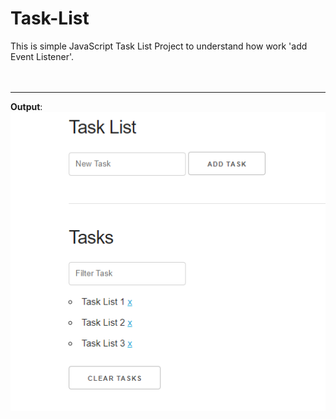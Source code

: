 # Task-List
This is simple JavaScript Task List Project to understand how work 'add Event Listener'.
<br><br><br>
<hr>
<b>Output</b>:
<br>
<img src="/img/Screenshots.PNG">
